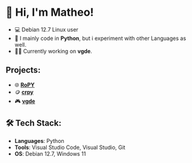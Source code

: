 # 👋 Hi, I'm Matheo!

- 💻 Debian 12.7 Linux user
- 🔧 I mainly code in **Python**, but i experiment with other Languages as well.
- 👨‍💻 Currently working on **vgde**.

## Projects:

- 🌐 **[RoPY](https://github.com/veddevv/RoPY)**
- 🪙 **[crpy](https://github.com/veddevv/crpy)**
- 🎮 **[vgde](https://github.com/veddevv/vgde)**

## 🛠 Tech Stack:
- **Languages**: Python
- **Tools**: Visual Studio Code, Visual Studio, Git
- **OS**: Debian 12.7, Windows 11
